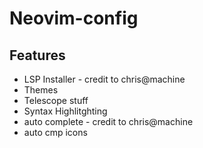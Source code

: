# Neovim-config 
## Features
- LSP Installer - credit to chris@machine
- Themes
- Telescope stuff
- Syntax Highlitghting
- auto complete - credit to chris@machine
- auto cmp icons

